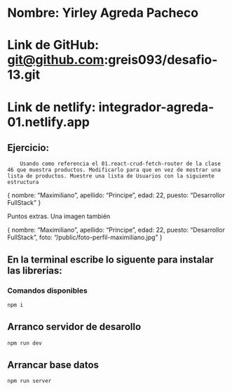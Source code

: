 # Nombre: Yirley Agreda Pacheco

# Link de GitHub: git@github.com:greis093/desafio-13.git

# Link de netlify: integrador-agreda-01.netlify.app

## Ejercicio:

        Usando como referencia el 01.react-crud-fetch-router de la clase 46 que muestra productos. Modificarlo para que en vez de mostrar una lista de productos. Muestre una lista de Usuarios con la siguiente estructura

{
nombre: “Maximiliano”,
apellido: “Principe”,
edad: 22,
puesto: “Desarrollor FullStack”
}

Puntos extras. Una imagen también

{
nombre: “Maximiliano”,
apellido: “Principe”,
edad: 22,
puesto: “Desarrollor FullStack”,
foto: “/public/foto-perfil-maximiliano.jpg”
}

## En la terminal escribe lo siguente para instalar las librerias:

### Comandos disponibles

```sh
npm i
```

## Arranco servidor de desarollo

```sh
npm run dev
```

## Arrancar base datos

```sh
npm run server
```
